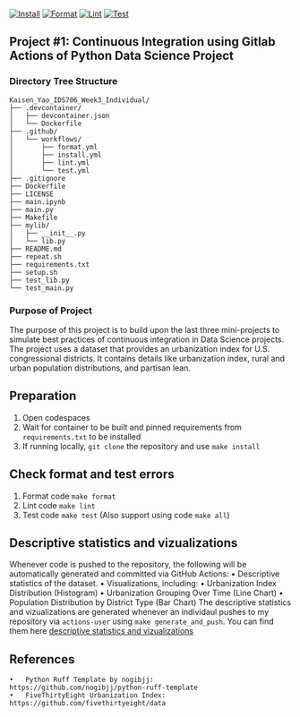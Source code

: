 [![Install](https://github.com/kaisenyao/Kaisen_Yao_IDS706_Week3_Individual/actions/workflows//install.yml/badge.svg)](https://github.com/kaisenyao/Kaisen_Yao_IDS706_Week3_Individual/actions/workflows/install.yml)
[![Format](https://github.com/kaisenyao/Kaisen_Yao_IDS706_Week3_Individual/actions/workflows/format.yml/badge.svg)](https://github.com/kaisenyao/Kaisen_Yao_IDS706_Week3_Individual/actions/workflows/format.yml)
[![Lint](https://github.com/kaisenyao/Kaisen_Yao_IDS706_Week3_Individual/actions/workflows/lint.yml/badge.svg)](https://github.com/kaisenyao/Kaisen_Yao_IDS706_Week3_Individual/actions/workflows/lint.yml)
[![Test](https://github.com/kaisenyao/Kaisen_Yao_IDS706_Week3_Individual/actions/workflows/test.yml/badge.svg)](https://github.com/kaisenyao/Kaisen_Yao_IDS706_Week3_Individual/actions/workflows/test.yml)
## Project #1: Continuous Integration using Gitlab Actions of Python Data Science Project

### Directory Tree Structure 
```
Kaisen_Yao_IDS706_Week3_Individual/
├── .devcontainer/
│   ├── devcontainer.json
│   └── Dockerfile
├── .github/
│   └── workflows/
│       ├── format.yml
│       ├── install.yml
│       ├── lint.yml
│       └── test.yml
├── .gitignore
├── Dockerfile
├── LICENSE
├── main.ipynb
├── main.py
├── Makefile
├── mylib/
│   ├── __init__.py
│   └── lib.py
├── README.md
├── repeat.sh
├── requirements.txt
├── setup.sh
├── test_lib.py
└── test_main.py
```
### Purpose of Project
The purpose of this project is to build upon the last three mini-projects to simulate best practices of continuous integration in Data Science projects. The project uses a dataset that provides an urbanization index for U.S. congressional districts. It contains details like urbanization index, rural and urban population distributions, and partisan lean.

## Preparation 
1. Open codespaces 
2. Wait for container to be built and pinned requirements from `requirements.txt` to be installed 
3. If running locally, `git clone` the repository and use `make install`

## Check format and test errors
1. Format code `make format`
2. Lint code `make lint`
3. Test code `make test`
(Also support using code `make all`)

## Descriptive statistics and vizualizations
Whenever code is pushed to the repository, the following will be automatically generated and committed via GitHub Actions:
	•	Descriptive statistics of the dataset.
	•	Visualizations, including:
	•	Urbanization Index Distribution (Histogram)
	•	Urbanization Grouping Over Time (Line Chart)
	•	Population Distribution by District Type (Bar Chart)
The descriptive statistics and vizualizations are generated whenever an individaul pushes to my repository via `actions-user` using `make generate_and_push`. You can find them here [descriptive statistics and vizualizations](/summary.md)

## References 
	•	Python Ruff Template by nogibjj: https://github.com/nogibjj/python-ruff-template
	•	FiveThirtyEight Urbanization Index: https://github.com/fivethirtyeight/data
